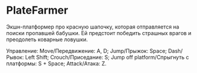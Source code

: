 # PlateFarmer
Экшн-платформер про красную шапочку, которая отправляется на поиски пропавшей бабушки. Ей предстоит победить страшных врагов и преодолеть коварные ловушки.

Управление:
Move/Передвижение: A, D;
Jump/Прыжок: Space;
Dash/Рывок: Left Shift;
Crouch/Приседание: S;
Jump off platform/Спрыгнуть с платформы: S + Space;
Attack/Атака: Z.
